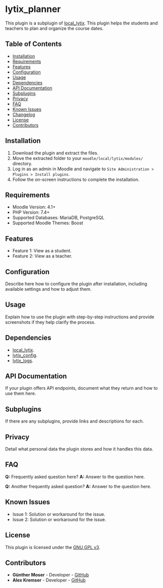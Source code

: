 # lytix_planner

This plugin is a subplugin of [local_lytix](https://github.com/llttugraz/moodle-local_lytix).
This plugin helps the students and teachers to plan and organize the course dates.
## Table of Contents

- [Installation](#installation)
- [Requirements](#requirements)
- [Features](#features)
- [Configuration](#configuration)
- [Usage](#usage)
- [Dependencies](#dependencies)
- [API Documentation](#api-documentation)
- [Subplugins](#subplugins)
- [Privacy](#privacy)
- [FAQ](#faq)
- [Known Issues](#known-issues)
- [Changelog](#changelog)
- [License](#license)
- [Contributors](#contributors)

## Installation

1. Download the plugin and extract the files.
2. Move the extracted folder to your `moodle/local/lytix/modules/` directory.
3. Log in as an admin in Moodle and navigate to `Site Administration > Plugins > Install plugins`.
4. Follow the on-screen instructions to complete the installation.

## Requirements

- Moodle Version: 4.1+
- PHP Version: 7.4+
- Supported Databases: MariaDB, PostgreSQL
- Supported Moodle Themes: Boost

## Features

- Feature 1: View as a student.
- Feature 2: View as a teacher.

## Configuration

Describe here how to configure the plugin after installation, including available settings and how to adjust them.

## Usage

Explain how to use the plugin with step-by-step instructions and provide screenshots if they help clarify the process.

## Dependencies

 - [local_lytix](https://github.com/llttugraz/moodle-local_lytix).
 - [lytix_config](https://github.com/llttugraz/moodle-lytix_config).
 - [lytix_logs](https://github.com/llttugraz/moodle-lytix_logs).

## API Documentation

If your plugin offers API endpoints, document what they return and how to use them here.

## Subplugins

If there are any subplugins, provide links and descriptions for each.

## Privacy

Detail what personal data the plugin stores and how it handles this data.

## FAQ

**Q:** Frequently asked question here?
**A:** Answer to the question here.

**Q:** Another frequently asked question?
**A:** Answer to the question here.

## Known Issues

- Issue 1: Solution or workaround for the issue.
- Issue 2: Solution or workaround for the issue.

## License

This plugin is licensed under the [GNU GPL v3](https://github.com/llttugraz/moodle-lytix_planner?tab=GPL-3.0-1-ov-file).

## Contributors

- **Günther Moser** - Developer - [GitHub](https://github.com/ghinta)
- **Alex Kremser** - Developer - [GitHub](https://github.com/llt-tuggy)
